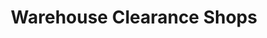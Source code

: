 ---
title: "Warehouse Clearance Shops"
url: /hunstanton/warehouse-clearance-shops/
shop: variety store
---